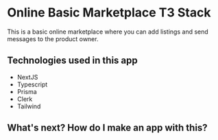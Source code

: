 # Online Basic Marketplace T3 Stack

This is a basic online marketplace where you can add listings and send messages to the product owner.


## Technologies used in this app
-   NextJS
-   Typescript
-   Prisma
-   Clerk
-   Tailwind 


## What's next? How do I make an app with this?
